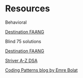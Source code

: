 # Resources

Behavioral

[Destination FAANG](https://www.youtube.com/watch?v=YlGuCbMIR5I)

Blind 75 solutions

[Destination FAANG](https://www.youtube.com/watch?v=PieZjz2Pyhw)

[Striver A-Z DSA](https://www.youtube.com/watch?v=h3uDCJ5mvgw&list=PLgUwDviBIf0oF6QL8m22w1hIDC1vJ_BHz)

[Coding Patterns blog by Emre Bolat](https://emre.me/categories/#coding-patterns)
